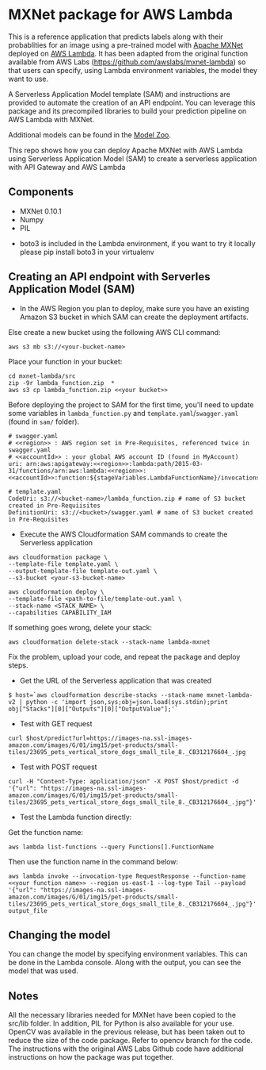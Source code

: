 # MXNet package for AWS Lambda

This is a reference application that predicts labels along with their probablities for an image using a pre-trained model with [Apache MXNet](http://mxnet.io) deployed on [AWS Lambda](https://aws.amazon.com/lambda).
It has been adapted from the original function available from AWS Labs (https://github.com/awslabs/mxnet-lambda) so that users can specify, using Lambda environment variables, the model they want to use.

A Serverless Application Model template (SAM) and instructions are provided to automate the creation of an API endpoint. You can leverage this package and its precompiled libraries to build your prediction pipeline on AWS Lambda with MXNet.

Additional models can be found in the [Model Zoo](http://data.mxnet.io/models/).

This repo shows how you can deploy Apache MXNet with AWS Lambda using Serverless Application Model (SAM) to create a serverless application with API Gateway and AWS Lambda

## Components

- MXNet 0.10.1
- Numpy
- PIL

* boto3 is included in the Lambda environment, if you want to try it locally please pip install boto3 in your virtualenv 

## Creating an API endpoint with Serverles Application Model (SAM)

* In the AWS Region you plan to deploy, make sure you have an existing Amazon S3 bucket in which SAM can create the deployment artifacts.

Else create a new bucket using the following AWS CLI command:

```
aws s3 mb s3://<your-bucket-name>
```

Place your function in your bucket:

```
cd mxnet-lambda/src
zip -9r lambda_function.zip  *
aws s3 cp lambda_function.zip <<your bucket>>
```

Before deploying the project to SAM for the first time, you'll need to update some variables in  `lambda_function.py` and `template.yaml`/`swagger.yaml` (found in `sam/` folder).

```
# swagger.yaml
# <<region>> : AWS region set in Pre-Requisites, referenced twice in swagger.yaml
# <<accountId>> : your global AWS account ID (found in MyAccount)
uri: arn:aws:apigateway:<<region>>:lambda:path/2015-03-31/functions/arn:aws:lambda:<<region>>:<<accountId>>:function:${stageVariables.LambdaFunctionName}/invocations

# template.yaml
CodeUri: s3://<bucket-name>/lambda_function.zip # name of S3 bucket created in Pre-Requiisites
DefinitionUri: s3://<bucket>/swagger.yaml # name of S3 bucket created in Pre-Requisites
```
- Execute the AWS Cloudformation SAM commands to create the Serverless application

```
aws cloudformation package \
--template-file template.yaml \
--output-template-file template-out.yaml \
--s3-bucket <your-s3-bucket-name>

aws cloudformation deploy \
--template-file <path-to-file/template-out.yaml \
--stack-name <STACK_NAME> \
--capabilities CAPABILITY_IAM
```

If something goes wrong, delete your stack:

```
aws cloudformation delete-stack --stack-name lambda-mxnet
```

Fix the problem, upload your code, and repeat the package and deploy steps.

- Get the URL of the Serverless application that was created

```
$ host=`aws cloudformation describe-stacks --stack-name mxnet-lambda-v2 | python -c 'import json,sys;obj=json.load(sys.stdin);print obj["Stacks"][0]["Outputs"][0]["OutputValue"];'`
```

- Test with GET request

```
curl $host/predict?url=https://images-na.ssl-images-amazon.com/images/G/01/img15/pet-products/small-tiles/23695_pets_vertical_store_dogs_small_tile_8._CB312176604_.jpg
```

- Test with POST request

```
curl -H "Content-Type: application/json" -X POST $host/predict -d '{"url": "https://images-na.ssl-images-amazon.com/images/G/01/img15/pet-products/small-tiles/23695_pets_vertical_store_dogs_small_tile_8._CB312176604_.jpg"}'
```

- Test the Lambda function directly:

Get the function name:

```
aws lambda list-functions --query Functions[].FunctionName
```

Then use the function name in the command below:

```
aws lambda invoke --invocation-type RequestResponse --function-name <<your function name>> --region us-east-1 --log-type Tail --payload '{"url": "https://images-na.ssl-images-amazon.com/images/G/01/img15/pet-products/small-tiles/23695_pets_vertical_store_dogs_small_tile_8._CB312176604_.jpg"}' output_file
```

## Changing the model

You can change the model by specifying environment variables. This can be done in the Lambda console. Along with the output, you can see the model that was used. 


## Notes

All the necessary libraries needed for MXNet have been copied to the src/lib folder. In addition, PIL for Python is also available for your use. OpenCV was available in the previous release, but has been taken out to reduce the size of the code package. Refer to opencv branch for the code. The instructions with the original AWS Labs Github code have additional instructions on how the package was put together.
